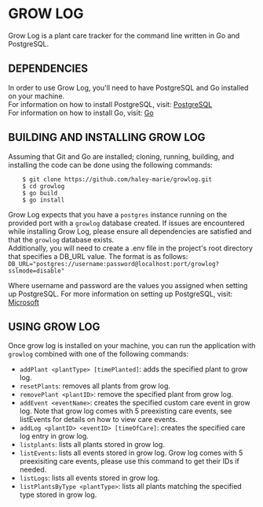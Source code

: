 # GROW LOG
Grow Log is a plant care tracker for the command line written in Go and PostgreSQL.  

## DEPENDENCIES
In order to use Grow Log, you'll need to have PostgreSQL and Go installed on your machine.  
For information on how to install PostgreSQL, visit: [PostgreSQL](https://www.postgresql.org/download/)  
For information on how to install Go, visit: [Go](https://go.dev/doc/install)  

## BUILDING AND INSTALLING GROW LOG
Assuming that Git and Go are installed; cloning, running, building, and installing the code can be done using the following commands:  
```
    $ git clone https://github.com/haley-marie/growlog.git
    $ cd growlog
    $ go build
    $ go install
```

Grow Log expects that you have a `postgres` instance running on the provided port with a `growlog` database created. If issues are encountered while installing Grow Log, please ensure all dependencies are satisfied and that the `growlog` database exists.  
Additionally, you will need to create a .env file in the project's root directory that specifies a DB_URL value. The format is as follows:  
    `DB_URL="postgres://username:password@localhost:port/growlog?sslmode=disable"`  

Where username and password are the values you assigned when setting up PostgreSQL. For more information on setting up PostgreSQL, visit: [Microsoft](https://learn.microsoft.com/en-us/windows/wsl/tutorials/wsl-database#install-postgresql)  

## USING GROW LOG
Once grow log is installed on your machine, you can run the application with `growlog` combined with one of the following commands:  
- `addPlant <plantType> [timePlanted]`: adds the specified plant to grow log.  
- `resetPlants`: removes all plants from grow log.  
- `removePlant <plantID>`: remove the specified plant from grow log.  
- `addEvent <eventName>`: creates the specified custom care event in grow log. Note that grow log comes with 5 preexisting care events, see listEvents for details on how to view care events.  
- `addLog <plantID> <eventID> [timeOfCare]`: creates the specified care log entry in grow log.  
- `listplants`: lists all plants stored in grow log.  
- `listEvents`: lists all events stored in grow log. Grow log comes with 5 preexisiting care events, please use this command to get their IDs if needed.  
- `listLogs`: lists all events stored in grow log.  
- `listPlantsByType <plantType>`: lists all plants matching the specified type stored in grow log.  
